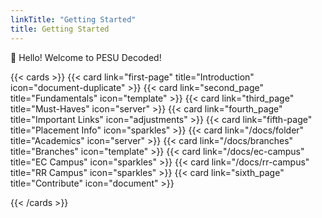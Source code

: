 ```yaml
---
linkTitle: "Getting Started"
title: Getting Started
---
```


👋 Hello! Welcome to PESU Decoded!

{{< cards >}}
  {{< card link="first-page" title="Introduction" icon="document-duplicate" >}}
  {{< card link="second_page" title="Fundamentals" icon="template" >}}
  {{< card link="third_page" title="Must-Haves" icon="server" >}}
  {{< card link="fourth_page" title="Important Links" icon="adjustments" >}}
  {{< card link="fifth-page" title="Placement Info" icon="sparkles" >}}
  {{< card link="/docs/folder" title="Academics" icon="server" >}}
  {{< card link="/docs/branches" title="Branches" icon="template" >}}
  {{< card link="/docs/ec-campus" title="EC Campus" icon="sparkles" >}}
  {{< card link="/docs/rr-campus" title="RR Campus" icon="sparkles" >}}
  {{< card link="sixth_page" title="Contribute" icon="document" >}}
 
  
{{< /cards >}}